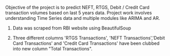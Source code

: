 Objective of the project is to predict NEFT, RTGS, Debit / Credit Card transaction volumes based on last 5 years data. 
Project work involves understanding Time Series data and multiple modules like ARIMA and AR. 

1. Data was scraped from RBI website using BeautifulSoup

2. Three different columns 'RTGS Transactions', 'NEFT Transactions','Debit Card Transactions' and 'Credit Card Transactions' have been clubbed into new column "Total Transactions".

